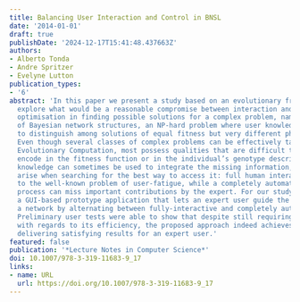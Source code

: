 ```yaml
---
title: Balancing User Interaction and Control in BNSL
date: '2014-01-01'
draft: true
publishDate: '2024-12-17T15:41:48.437663Z'
authors:
- Alberto Tonda
- Andre Spritzer
- Evelyne Lutton
publication_types:
- '6'
abstract: 'In this paper we present a study based on an evolutionary framework to
  explore what would be a reasonable compromise between interaction and automated
  optimisation in finding possible solutions for a complex problem, namely the learning
  of Bayesian network structures, an NP-hard problem where user knowledge can be crucial
  to distinguish among solutions of equal fitness but very different physical meaning.
  Even though several classes of complex problems can be effectively tackled with
  Evolutionary Computation, most possess qualities that are difficult to directly
  encode in the fitness function or in the individual’s genotype description. Expert
  knowledge can sometimes be used to integrate the missing information, but new challenges
  arise when searching for the best way to access it: full human interaction can lead
  to the well-known problem of user-fatigue, while a completely automated evolutionary
  process can miss important contributions by the expert. For our study, we developed
  a GUI-based prototype application that lets an expert user guide the evolution of
  a network by alternating between fully-interactive and completely automatic steps.
  Preliminary user tests were able to show that despite still requiring some improvements
  with regards to its efficiency, the proposed approach indeed achieves its goal of
  delivering satisfying results for an expert user.'
featured: false
publication: '*Lecture Notes in Computer Science*'
doi: 10.1007/978-3-319-11683-9_17
links:
- name: URL
  url: https://doi.org/10.1007/978-3-319-11683-9_17
---
```


